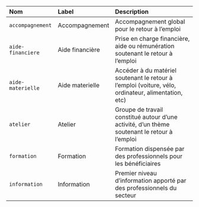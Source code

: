 | Nom | Label | Description |
| :- | :- | :- |
| `accompagnement` | Accompagnement | Accompagnement global pour le retour à l’emploi |
| `aide-financiere` | Aide financière | Prise en charge financière, aide ou rémunération soutenant le retour à l’emploi |
| `aide-materielle` | Aide materielle | Accéder à du matériel soutenant le retour à l’emploi (voiture, vélo, ordinateur, alimentation, etc) |
| `atelier` | Atelier | Groupe de travail constitué autour d’une activité, d’un thème soutenant le retour à l’emploi |
| `formation` | Formation | Formation dispensée par des professionnels pour les bénéficiaires |
| `information` | Information | Premier niveau d’information apporté par des professionnels du secteur |
